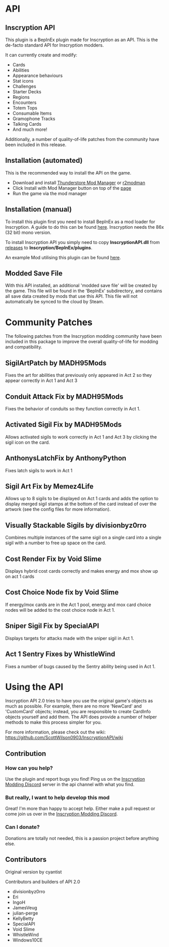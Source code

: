 
# API

## Inscryption API

This plugin is a BepInEx plugin made for Inscryption as an API. This is the de-facto standard API for Inscryption modders.

It can currently create and modify:
- Cards
- Abilities
- Appearance behaviours
- Stat icons
- Challenges
- Starter Decks
- Regions
- Encounters
- Totem Tops
- Consumable Items
- Gramophone Tracks
- Talking Cards
- And much more!

Additionally, a number of quality-of-life patches from the community have been included in this release.

## Installation (automated)
This is the recommended way to install the API on the game.

- Download and install [Thunderstore Mod Manager](https://www.overwolf.com/app/Thunderstore-Thunderstore_Mod_Manager) or [r2modman](https://timberborn.thunderstore.io/package/ebkr/r2modman/)
- Click Install with Mod Manager button on top of the [page](https://inscryption.thunderstore.io/package/API_dev/API/)
- Run the game via the mod manager

## Installation (manual)
To install this plugin first you need to install BepInEx as a mod loader for Inscryption. A guide to do this can be found [here](https://docs.bepinex.dev/articles/user_guide/installation/index.html#where-to-download-bepinex). Inscryption needs the 86x (32 bit) mono version.

To install Inscryption API you simply need to copy **InscryptionAPI.dll** from [releases](https://github.com/ScottWilson0903/InscryptionAPI/releases) to **Inscryption/BepInEx/plugins**.

An example Mod utilising this plugin can be found [here](https://github.com/ScottWilson0903/InscryptionExampleMod).

## Modded Save File
With this API installed, an additional 'modded save file' will be created by the game. This file will be found in the 'BepInEx' subdirectory, and contains all save data created by mods that use this API. This file will not automatically be synced to the cloud by Steam.

# Community Patches

The following patches from the Inscryption modding community have been included in this package to improve the overall quality-of-life for modding and compatibility.

## SigilArtPatch by MADH95Mods
Fixes the art for abilities that previously only appeared in Act 2 so they appear correctly in Act 1 and Act 3

## Conduit Attack Fix by MADH95Mods
Fixes the behavior of conduits so they function correctly in Act 1.

## Activated Sigil Fix by MADH95Mods
Allows activated sigils to work correctly in Act 1 and Act 3 by clicking the sigil icon on the card.

## AnthonysLatchFix by AnthonyPython
Fixes latch sigils to work in Act 1

## Sigil Art Fix by Memez4Life
Allows up to 8 sigils to be displayed on Act 1 cards and adds the option to display merged sigil stamps at the bottom of the card instead of over the artwork (see the config files for more information).

## Visually Stackable Sigils by divisionbyz0rro
Combines multiple instances of the same sigil on a single card into a single sigil with a number to free up space on the card.

## Cost Render Fix by Void Slime
Displays hybrid cost cards correctly and makes energy and mox show up on act 1 cards

## Cost Choice Node fix by Void Slime
If energy/mox cards are in the Act 1 pool, energy and mox card choice nodes will be added to the cost choice node in Act 1.

## Sniper Sigil Fix by SpecialAPI
Displays targets for attacks made with the sniper sigil in Act 1.

## Act 1 Sentry Fixes by WhistleWind
Fixes a number of bugs caused by the Sentry ability being used in Act 1.

# Using the API

Inscryption API 2.0 tries to have you use the original game's objects as much as possible. For example, there are no more 'NewCard' and 'CustomCard' objects; instead, you are responsible to create CardInfo objects yourself and add them.
The API does provide a number of helper methods to make this process simpler for you.

For more information, please check out the wiki: https://github.com/ScottWilson0903/InscryptionAPI/wiki

## Contribution

### How can you help?
Use the plugin and report bugs you find! Ping us on the [Inscryption Modding Discord](https://discord.gg/QrJEF5Denm) server in the api channel with what you find.

### But really, I want to help develop this mod
Great! I'm more than happy to accept help. Either make a pull request or come join us over in the [Inscryption Modding Discord](https://discord.gg/QrJEF5Denm).

### Can I donate?
Donations are totally not needed, this is a passion project before anything else.

## Contributors
Original version by cyantist

Contributors and builders of API 2.0
- divisionbyz0rro
- Eri
- IngoH
- JamesVeug
- julian-perge
- KellyBetty
- SpecialAPI
- Void Slime
- WhistleWind
- Windows10CE
